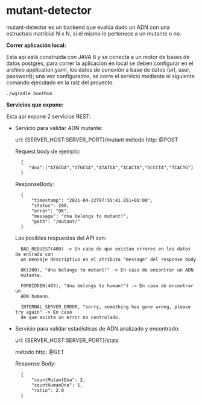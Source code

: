 # mutant-detector

mutant-detector es un backend que evalúa dado un ADN con una estructura matricial N x N,
si el mismo le pertenece a un mutante o no.

**Correr aplicación local:**

Esta api está construida con JAVA 8 y se conecta a un motor de bases de datos postgres,
para correr la aplicación en local se deben configurar en el archivo application.yaml, 
los datos de conexión a base de datos (url, user, password); una vez configurados, se corre 
el servicio mediante el siguiente comando ejecutado en la raíz del proyecto:

    ./wgradle bootRun

**Servicios que expone:**

Esta api expone 2 servicios REST:

- Servicio para validar ADN mutante:

    url: {SERVER_HOST:SERVER_PORT}/mutant
    método http: @POST
  
    Request body de ejemplo:
        
        {
           "dna":["ATGCGA","GTGCGA","ATATGA","ACACTA","GCCCTA","TCACTG"]
        }

    ResponseBody:

        {
            "timestamp": "2021-04-22T07:55:41.851+00:00",
            "status": 200,
            "error": "OK",
            "message": "dna belongs to mutant!",
            "path": "/mutant/"
        }

    Las posibles respuestas del API son:

        BAD_REQUEST(400) -> En caso de que existan errores en los datos de entrada con 
        un mensaje descriptivo en el atributo "message" del response body

        OK(200), "dna belongs to mutant!" -> En caso de encontrar un ADN
        mutante.

        FORBIDDEN(403), "dna belongs to human!") -> En caso de encontrar un 
        ADN humano.

        INTERNAL_SERVER_ERROR, "sorry, something has gone wrong, please try again" -> En caso
        de que exista un error no controlado.
    

- Servicio para validar estadísticas de ADN analizado y encontrado:

    url: {SERVER_HOST:SERVER_PORT}/stats
  
    método http: @GET
  
    Response Body:

        {
            "countMutantDna": 2,
            "countHumanDna": 1,
            "ratio": 2.0
        }    